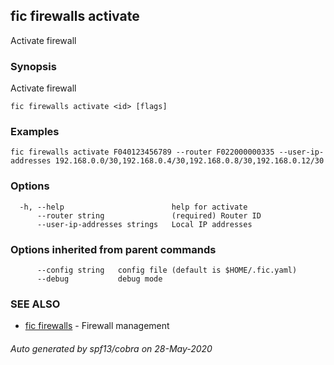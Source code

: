 ## fic firewalls activate

Activate firewall

### Synopsis

Activate firewall

```
fic firewalls activate <id> [flags]
```

### Examples

```
fic firewalls activate F040123456789 --router F022000000335 --user-ip-addresses 192.168.0.0/30,192.168.0.4/30,192.168.0.8/30,192.168.0.12/30
```

### Options

```
  -h, --help                        help for activate
      --router string               (required) Router ID
      --user-ip-addresses strings   Local IP addresses
```

### Options inherited from parent commands

```
      --config string   config file (default is $HOME/.fic.yaml)
      --debug           debug mode
```

### SEE ALSO

* [fic firewalls](fic_firewalls.md)	 - Firewall management

###### Auto generated by spf13/cobra on 28-May-2020

